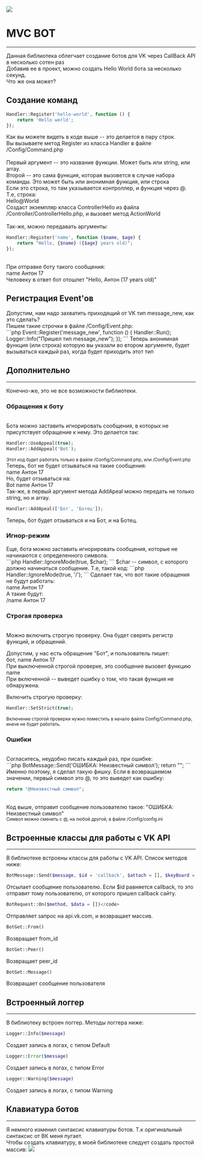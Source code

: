 <img src="/img/logo.png">
<h1>MVC BOT</h1>
<hr>
Данная библиотека облегчает создание ботов для VK через CallBack API
в несколько сотен раз<br>
Добавив ее в проект, можно создать Hello World бота за несколько секунд.<br>
Что же она может?
<br>
<h2>Создание команд</h2>

```php
Handler::Register('hello-world', function () {
    return 'Hello world';
});
```
Как вы можете видеть в коде выше -- это делается в пару строк.<br>
Вы вызываете метод Register из класса Handler в файле /Config/Command.php<br>
<br>
Первый аргумент -- это название функции. Может быть или string, или array. <br> 
Второй -- это сама функция, которая вызовется в случае набора команды. Это может быть или анонимная функция, или строка
<br>
Если это строка, то там указывается контроллер, и функция через @.<br>
Т.е, строка:<br>
Hello@World<br>
Создаст экземпляр класса ControllerHello из файла /Controller/ControllerHello.php, и вызовет метод ActionWorld<br>
<br>
Так-же, можно передавать аргументы:<br>
```php
Handler::Register('name', function ($name, $age) {
    return "Hello, {$name} ({$age} years old)";
});
```
</code><br>
При отправке боту такого сообщения:<br>
name Антон 17<br>
Человеку в ответ бот отошлет "Hello, Антон (17 years old)"
<br>
<h2>Регистрация Event'ов</h2>
Допустим, нам надо захватить приходящий от VK тип message_new, как это сделать?<br>
Пишем такие строчки в файле /Config/Event.php:<br>
```php
Event::Register('message_new', function () {
      Handler::Run();
      Logger::Info("Пришел тип message_new");
});
```
Теперь анонимная функция (или строка) которую вы указали во втором аргументе, будет вызываться каждый раз, когда будет приходить этот тип
<h2>Дополнительно</h2>
<hr>
Конечно-же, это не все возможности библиотеки.<br>
<h3>Обращения к боту</h3><br>Бота можно заставить игнорировать сообщения, в которых не присутствует обращение к нему. Это делается так:<br>

```php
Handler::UseAppeal(true);
Handler::AddAppeal('Bot');
```
<small>Этот код будет работать только в файле /Config/Command.php, или /Config/Event.php</small><br>
Теперь, бот не будет отзываться на такие сообщения:<br>
name Антон 17<br>
Но, будет отзываться на:<br>
Bot name Антон 17<br>
Так-же, в первый аргумент метода AddApeal можно передать не только string, но и array.<br>
```php
Handler::AddApeal(['Бот', 'Ботец']);
```
Теперь, бот будет отзываться и на Бот, и на Ботец.

<h3>Игнор-режим</h3>
Еще, бота можно заставить игнорировать сообщения, которые не начинаются с определенного символа.<br>
```php
Handler::IgnoreMode(true, $char);
```
$char -- символ, с которого должно начинаться сообщение. Т.е, такой код:
```php
Handler::IgnoreMode(true, '/');
```
Сделает так, что вот такие обращения не будут работать:<br>
name Антон 17<br>
А такие будут:<br>
/name Антон 17

<h3>Строгая проверка</h3><br>
Можно включить строгую проверку. Она будет сверять регистр функций, и обращений.<br>

Допустим, у нас есть обращение "Бот", и пользователь пишет:<br>
бот, name Антон 17<br>
При выключенной строгой проверке, это сообщение вызовет функцию name<br>
При включенной -- выведет ошибку о том, что такая функция не обнаружена.

Включить строгую проверку: 
```php
Handler::SetStrict(true);
```
<small>Включение строгой проверки нужно поместить в начало файла Config/Command.php, иначе не будет работать.</small>
<h3>Ошибки</h3><br>
Согласитесь, неудобно писать каждый раз, при ошибке:<br>
```php
BotMessage::Send('ОШИБКА: Неизвестный символ');
return "";
```

<br>
Именно поэтому, я сделал такую фишку. Если в возвращаемом значении, первый символ это @, то это выведет как ошибку:<br>

```php
return "@Неизвестный символ";
```


<br>Код выше, отправит сообщение пользователю такое: "ОШИБКА: Неизвестный символ"<br>
<small>Символ можно сменить с @, на любой другой, в файле /Config/config.ini</small>

<h2>Встроенные классы для работы с VK API</h2>
<hr>
В библиотеке встроены классы для работы с VK API. Список методов ниже:<br>

```php
BotMessage::Send($message, $id = 'callback', $attach = [], $keyBoard = []);
```

Отсылает сообщение пользователю. Если $id равняется callback, то это отправит тому пользователю, от которого пришел callback сайту.<br>
```php
BotRequest::On($method, $data = [])</code>
```
Отправляет запрос на api.vk.com, и возвращает массив.
<br>
```php
BotGet::From()
```
Возвращает from_id<br>
```php
BotGet::Peer()
```
Возвращает peer_id<br>
```php
BotGet::Message()
``` 
Возвращает сообщение пользователя<br>
<h2>Встроенный логгер</h2>
<hr>
В библиотеку встроен логгер. Методы логгера ниже:<br>

```php
Logger::Info($message)
```
Создает запись в логах, с типом Default<br>
```php
Logger::Error($message)
```
Создает запись в логах, с типом Error<br>
```php
Logger::Warning($message)
```
Создает запись в логах, с типом Warning
<h2>Клавиатура ботов</h2>
<hr>
Я немного изменил синтаксис клавиатуры ботов. Т.к оригинальный синтаксис от ВК меня пугает.<br>
Чтобы создать клавиатуру, в моей библиотеке следует создать простой массив:
<img src="/img/keyboard.jpg">